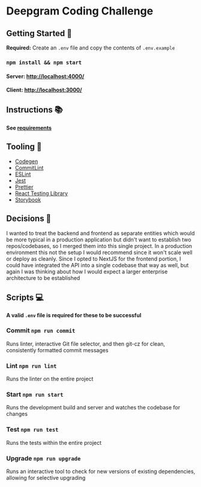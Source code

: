 # Deepgram Coding Challenge

## Getting Started 🏃

**Required:** Create an `.env` file and copy the contents of `.env.example`

### `npm install && npm start`

#### Server: [http://localhost:4000/](http://localhost:4000/)

#### Client: [http://localhost:3000/](http://localhost:3000/)

## Instructions 📚

#### See [requirements](/requirements.pdf)

## Tooling 🧰

-   [Codegen](https://graphql-code-generator.com/)
-   [CommitLint](https://commitlint.js.org/#/)
-   [ESLint](https://eslint.org/)
-   [Jest](https://jestjs.io/)
-   [Prettier](https://prettier.io/)
-   [React Testing Library](https://testing-library.com/docs/react-testing-library/intro/)
-   [Storybook](https://storybook.js.org/)

## Decisions 💭

I wanted to treat the backend and frontend as separate entities which would be more typical in a production application but didn't want to establish two repos/codebases, so I merged them into this single project. In a production environment this not the setup I would recommend since it won't scale well or deploy as cleanly. Since I opted to NextJS for the frontend portion, I could have integrated the API into a single codebase that way as well, but again I was thinking about how I would expect a larger enterprise architecture to be established

## Scripts 💻

**A valid `.env` file is required for these to be successful**

### Commit `npm run commit`

Runs linter, interactive Git file selector, and then git-cz for clean, consistently formatted commit messages

### Lint `npm run lint`

Runs the linter on the entire project

### Start `npm run start`

Runs the development build and server and watches the codebase for changes

### Test `npm run test`

Runs the tests within the entire project

### Upgrade `npm run upgrade`

Runs an interactive tool to check for new versions of existing dependencies, allowing for selective upgrading

